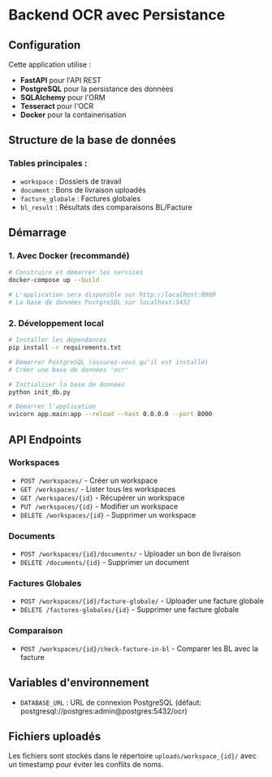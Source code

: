 # Backend OCR avec Persistance

## Configuration

Cette application utilise :
- **FastAPI** pour l'API REST
- **PostgreSQL** pour la persistance des données
- **SQLAlchemy** pour l'ORM
- **Tesseract** pour l'OCR
- **Docker** pour la containerisation

## Structure de la base de données

### Tables principales :
- `workspace` : Dossiers de travail
- `document` : Bons de livraison uploadés
- `facture_globale` : Factures globales
- `bl_result` : Résultats des comparaisons BL/Facture

## Démarrage

### 1. Avec Docker (recommandé)

```bash
# Construire et démarrer les services
docker-compose up --build

# L'application sera disponible sur http://localhost:8000
# La base de données PostgreSQL sur localhost:5432
```

### 2. Développement local

```bash
# Installer les dépendances
pip install -r requirements.txt

# Démarrer PostgreSQL (assurez-vous qu'il est installé)
# Créer une base de données 'ocr'

# Initialiser la base de données
python init_db.py

# Démarrer l'application
uvicorn app.main:app --reload --host 0.0.0.0 --port 8000
```

## API Endpoints

### Workspaces
- `POST /workspaces/` - Créer un workspace
- `GET /workspaces/` - Lister tous les workspaces
- `GET /workspaces/{id}` - Récupérer un workspace
- `PUT /workspaces/{id}` - Modifier un workspace
- `DELETE /workspaces/{id}` - Supprimer un workspace

### Documents
- `POST /workspaces/{id}/documents/` - Uploader un bon de livraison
- `DELETE /documents/{id}` - Supprimer un document

### Factures Globales
- `POST /workspaces/{id}/facture-globale/` - Uploader une facture globale
- `DELETE /factures-globales/{id}` - Supprimer une facture globale

### Comparaison
- `POST /workspaces/{id}/check-facture-in-bl` - Comparer les BL avec la facture

## Variables d'environnement

- `DATABASE_URL` : URL de connexion PostgreSQL (défaut: postgresql://postgres:admin@postgres:5432/ocr)

## Fichiers uploadés

Les fichiers sont stockés dans le répertoire `uploads/workspace_{id}/` avec un timestamp pour éviter les conflits de noms. 